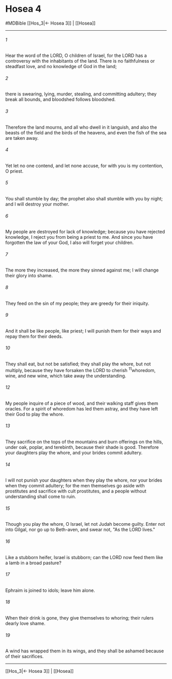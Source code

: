 # Hosea 4
#MDBible
[[Hos_3|← Hosea 3]] | [[Hosea]]

***

###### 1 

Hear the word of the LORD, O children of Israel, for the LORD has a controversy with the inhabitants of the land. There is no faithfulness or steadfast love, and no knowledge of God in the land; 

###### 2 

there is swearing, lying, murder, stealing, and committing adultery; they break all bounds, and bloodshed follows bloodshed. 

###### 3 

Therefore the land mourns, and all who dwell in it languish, and also the beasts of the field and the birds of the heavens, and even the fish of the sea are taken away. 

###### 4 

Yet let no one contend, and let none accuse, for with you is my contention, O priest. 

###### 5 

You shall stumble by day; the prophet also shall stumble with you by night; and I will destroy your mother. 

###### 6 

My people are destroyed for lack of knowledge; because you have rejected knowledge, I reject you from being a priest to me. And since you have forgotten the law of your God, I also will forget your children. 

###### 7 

The more they increased, the more they sinned against me; I will change their glory into shame. 

###### 8 

They feed on the sin of my people; they are greedy for their iniquity. 

###### 9 

And it shall be like people, like priest; I will punish them for their ways and repay them for their deeds. 

###### 10 

They shall eat, but not be satisfied; they shall play the whore, but not multiply, because they have forsaken the LORD to cherish <sup class="versenum mid-line">11</sup>whoredom, wine, and new wine, which take away the understanding. 

###### 12 

My people inquire of a piece of wood, and their walking staff gives them oracles. For a spirit of whoredom has led them astray, and they have left their God to play the whore. 

###### 13 

They sacrifice on the tops of the mountains and burn offerings on the hills, under oak, poplar, and terebinth, because their shade is good. Therefore your daughters play the whore, and your brides commit adultery. 

###### 14 

I will not punish your daughters when they play the whore, nor your brides when they commit adultery; for the men themselves go aside with prostitutes and sacrifice with cult prostitutes, and a people without understanding shall come to ruin. 

###### 15 

Though you play the whore, O Israel, let not Judah become guilty. Enter not into Gilgal, nor go up to Beth-aven, and swear not, "As the LORD lives." 

###### 16 

Like a stubborn heifer, Israel is stubborn; can the LORD now feed them like a lamb in a broad pasture? 

###### 17 

Ephraim is joined to idols; leave him alone. 

###### 18 

When their drink is gone, they give themselves to whoring; their rulers dearly love shame. 

###### 19 

A wind has wrapped them in its wings, and they shall be ashamed because of their sacrifices. 

***

[[Hos_3|← Hosea 3]] | [[Hosea]]
